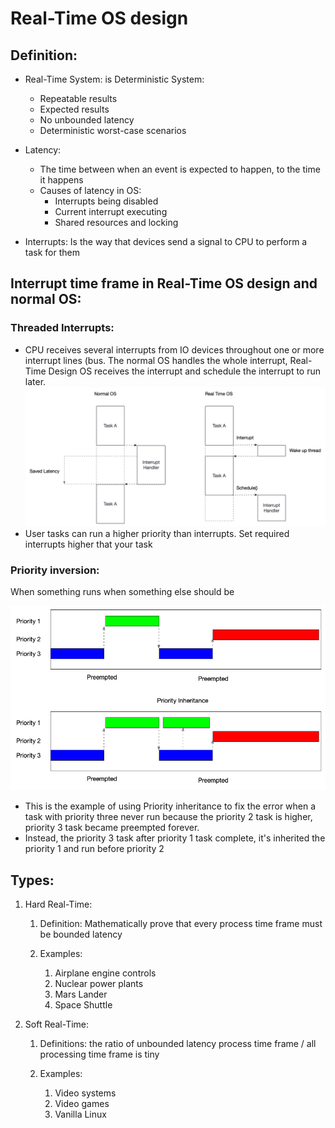 # Real-Time OS design

## Definition:
- Real-Time System: is Deterministic System:
  - Repeatable results
  - Expected results
  - No unbounded latency
  - Deterministic worst-case scenarios

- Latency:
  - The time between when an event is expected to happen, to the time it happens
  - Causes of latency in OS:
    - Interrupts being disabled
    - Current interrupt executing
    - Shared resources and locking

- Interrupts: Is the way that devices send a signal to CPU to perform a task for them

## Interrupt time frame in Real-Time OS design and normal OS:

### Threaded Interrupts:
- CPU receives several interrupts from IO devices throughout one or more interrupt lines (bus. The normal OS handles the whole interrupt, Real-Time Design OS receives the interrupt and schedule the interrupt to run later.
![RealTimeInterrupt](images/realtime.png)
- User tasks can run a higher priority than interrupts. Set required interrupts higher that your task

### Priority inversion:
When something runs when something else should be

![priority-inheritance](images/priority-inheritance.png)

- This is the example of using Priority inheritance to fix the error when a task with priority three never run because the priority 2 task is higher, priority 3 task became preempted forever.
- Instead, the priority 3 task after priority 1 task complete, it's inherited the priority 1 and run before priority 2

## Types:

1. Hard Real-Time:
   1. Definition: Mathematically prove that every process time frame must be bounded latency

   2. Examples:
      1. Airplane engine controls
      2. Nuclear power plants
      3. Mars Lander
      4. Space Shuttle

2. Soft Real-Time:
   1. Definitions: the ratio of unbounded latency process time frame / all processing time frame is tiny

   2. Examples:
      1. Video systems
      2. Video games
      3. Vanilla Linux